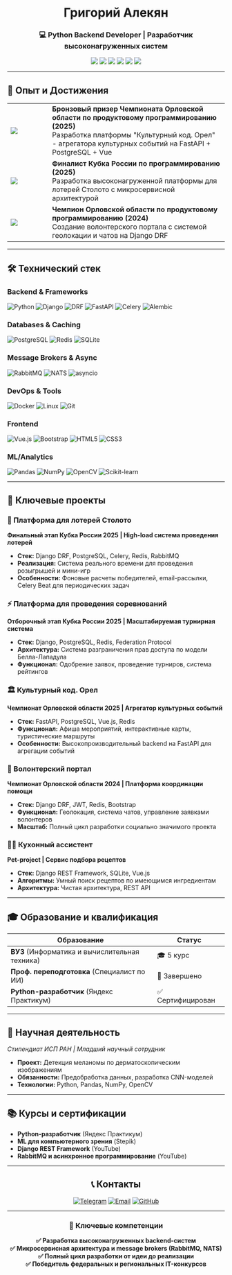 <div align="center">

# Григорий Алекян
### 💻 Python Backend Developer | Разработчик высоконагруженных систем

<img src="https://img.shields.io/badge/Python-3776AB?style=for-the-badge&logo=python&logoColor=white" />
<img src="https://img.shields.io/badge/Django-092E20?style=for-the-badge&logo=django&logoColor=white" />
<img src="https://img.shields.io/badge/FastAPI-009688?style=for-the-badge&logo=fastapi&logoColor=white" />
<img src="https://img.shields.io/badge/PostgreSQL-4169E1?style=for-the-badge&logo=postgresql&logoColor=white" />
<img src="https://img.shields.io/badge/RabbitMQ-FF6600?style=for-the-badge&logo=rabbitmq&logoColor=white" />
<img src="https://img.shields.io/badge/Redis-DC382D?style=for-the-badge&logo=redis&logoColor=white" />

</div>

---

## 🚀 Опыт и Достижения

<table>
  <tr>
    <td width="80px"><img src="https://img.shields.io/badge/🥉-Bronze-orange?style=for-the-badge" /></td>
    <td><strong>Бронзовый призер Чемпионата Орловской области по продуктовому программированию (2025)</strong><br>
    Разработка платформы "Культурный код. Орел" - агрегатора культурных событий на FastAPI + PostgreSQL + Vue
    </td>
  </tr>
  <tr>
    <td><img src="https://img.shields.io/badge/🥈-Silver-lightgrey?style=for-the-badge" /></td>
    <td><strong>Финалист Кубка России по программированию (2025)</strong><br>
    Разработка высоконагруженной платформы для лотерей Столото с микросервисной архитектурой
    </td>
  </tr>
  <tr>
    <td><img src="https://img.shields.io/badge/🏆-Gold-yellow?style=for-the-badge" /></td>
    <td><strong>Чемпион Орловской области по продуктовому программированию (2024)</strong><br>
    Создание волонтерского портала с системой геолокации и чатов на Django DRF
    </td>
  </tr>
</table>

---

## 🛠 Технический стек

### Backend & Frameworks
![Python](https://img.shields.io/badge/Python-3.10+-blue?style=flat-square)
![Django](https://img.shields.io/badge/Django-092E20?style=flat-square&logo=django&logoColor=white)
![DRF](https://img.shields.io/badge/DRF-red?style=flat-square)
![FastAPI](https://img.shields.io/badge/FastAPI-009688?style=flat-square&logo=fastapi&logoColor=white)
![Celery](https://img.shields.io/badge/Celery-37814A?style=flat-square&logo=celery&logoColor=white)
![Alembic](https://img.shields.io/badge/Alembic-00A98F?style=flat-square)

### Databases & Caching
![PostgreSQL](https://img.shields.io/badge/PostgreSQL-4169E1?style=flat-square&logo=postgresql&logoColor=white)
![Redis](https://img.shields.io/badge/Redis-DC382D?style=flat-square&logo=redis&logoColor=white)
![SQLite](https://img.shields.io/badge/SQLite-003B57?style=flat-square&logo=sqlite&logoColor=white)

### Message Brokers & Async
![RabbitMQ](https://img.shields.io/badge/RabbitMQ-FF6600?style=flat-square&logo=rabbitmq&logoColor=white)
![NATS](https://img.shields.io/badge/NATS-1997C5?style=flat-square&logo=nats&logoColor=white)
![asyncio](https://img.shields.io/badge/asyncio-EE4C2C?style=flat-square)

### DevOps & Tools
![Docker](https://img.shields.io/badge/Docker-2496ED?style=flat-square&logo=docker&logoColor=white)
![Linux](https://img.shields.io/badge/Linux-FCC624?style=flat-square&logo=linux&logoColor=black)
![Git](https://img.shields.io/badge/Git-F05032?style=flat-square&logo=git&logoColor=white)

### Frontend
![Vue.js](https://img.shields.io/badge/Vue.js-4FC08D?style=flat-square&logo=vue.js&logoColor=white)
![Bootstrap](https://img.shields.io/badge/Bootstrap-7952B3?style=flat-square&logo=bootstrap&logoColor=white)
![HTML5](https://img.shields.io/badge/HTML5-E34F26?style=flat-square&logo=html5&logoColor=white)
![CSS3](https://img.shields.io/badge/CSS3-1572B6?style=flat-square&logo=css3&logoColor=white)

### ML/Analytics
![Pandas](https://img.shields.io/badge/Pandas-150458?style=flat-square&logo=pandas&logoColor=white)
![NumPy](https://img.shields.io/badge/NumPy-013243?style=flat-square&logo=numpy&logoColor=white)
![OpenCV](https://img.shields.io/badge/OpenCV-5C3EE8?style=flat-square&logo=opencv&logoColor=white)
![Scikit-learn](https://img.shields.io/badge/Scikit_learn-F7931E?style=flat-square&logo=scikit-learn&logoColor=white)

---

## 💼 Ключевые проекты

### 🎰 Платформа для лотерей Столото 
**Финальный этап Кубка России 2025 | High-load система проведения лотерей**

- **Стек:** Django DRF, PostgreSQL, Celery, Redis, RabbitMQ
- **Реализация:** Система реального времени для проведения розыгрышей и мини-игр
- **Особенности:** Фоновые расчеты победителей, email-рассылки, Celery Beat для периодических задач

### ⚡ Платформа для проведения соревнований
**Отборочный этап Кубка России 2025 | Масштабируемая турнирная система**

- **Стек:** Django, PostgreSQL, Redis, Federation Protocol
- **Архитектура:** Система разграничения прав доступа по модели Белла-Лападула
- **Функционал:** Одобрение заявок, проведение турниров, система рейтингов

### 🏛️ Культурный код. Орел 
**Чемпионат Орловской области 2025 | Агрегатор культурных событий**

- **Стек:** FastAPI, PostgreSQL, Vue.js, Redis
- **Функционал:** Афиша мероприятий, интерактивные карты, туристические маршруты
- **Особенности:** Высокопроизводительный backend на FastAPI для агрегации событий

### 🤝 Волонтерский портал 
**Чемпионат Орловской области 2024 | Платформа координации помощи**

- **Стек:** Django DRF, JWT, Redis, Bootstrap
- **Функционал:** Геолокация, система чатов, управление заявками волонтеров
- **Масштаб:** Полный цикл разработки социально значимого проекта

### 🧑‍🍳 Кухонный ассистент 
**Pet-project | Сервис подбора рецептов**

- **Стек:** Django REST Framework, SQLite, Vue.js
- **Алгоритмы:** Умный поиск рецептов по имеющимся ингредиентам
- **Архитектура:** Чистая архитектура, REST API

---

## 🎓 Образование и квалификация

<div align="center">

| Образование | Статус |
|-------------|---------|
| **ВУЗ** (Информатика и вычислительная техника) | 🎓 5 курс |
| **Проф. переподготовка** (Специалист по ИИ) | 📜 Завершено |
| **Python-разработчик** (Яндекс Практикум) | ✅ Сертифицирован |

</div>

---

## 🔬 Научная деятельность
*Стипендиат ИСП РАН | Младший научный сотрудник*

- **Проект:** Детекция меланомы по дерматоскопическим изображениям
- **Обязанности:** Предобработка данных, разработка CNN-моделей
- **Технологии:** Python, Pandas, NumPy, OpenCV

---

## 📚 Курсы и сертификации

- **Python-разработчик** (Яндекс Практикум)
- **ML для компьютерного зрения** (Stepik)
- **Django REST Framework** (YouTube)
- **RabbitMQ и асинхронное программирование** (YouTube)

---

<div align="center">

## 📞 Контакты

[![Telegram](https://img.shields.io/badge/Telegram-@thehlalfbl00dprince-2CA5E0?style=for-the-badge&logo=telegram&logoColor=white)](https://t.me/thehlalfbl00dprince)
[![Email](https://img.shields.io/badge/Email-johnthesilver22@gmail.com-D14836?style=for-the-badge&logo=gmail&logoColor=white)](mailto:johnthesilver22@gmail.com)
[![GitHub](https://img.shields.io/badge/GitHub-Portfolio-181717?style=for-the-badge&logo=github&logoColor=white)](https://github.com/your-profile)

</div>

---

<div align="center">

### 🎯 Ключевые компетенции

**✅ Разработка высоконагруженных backend-систем**  
**✅ Микросервисная архитектура и message brokers (RabbitMQ, NATS)**  
**✅ Полный цикл разработки от идеи до реализации**  
**✅ Победитель федеральных и региональных IT-конкурсов**

</div>
